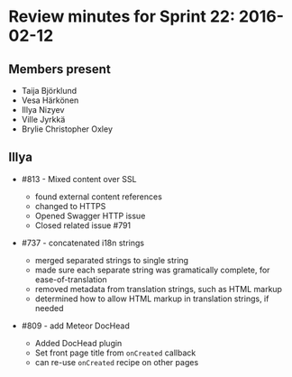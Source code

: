 # Review minutes for Sprint 22: 2016-02-12

## Members present

* Taija Björklund
* Vesa Härkönen
* Illya Nizyev
* Ville Jyrkkä
* Brylie Christopher Oxley


## Illya
- #813 - Mixed content over SSL
  - found external content references
  - changed to HTTPS
  - Opened Swagger HTTP  issue
  - Closed related issue #791
  
- #737 - concatenated i18n strings
  - merged separated strings to single string
  - made sure each separate string was gramatically complete, for ease-of-translation
  - removed metadata from translation strings, such as HTML markup
  - determined how to allow HTML markup in translation strings, if needed
  
- #809 - add Meteor DocHead
  - Added DocHead plugin
  - Set front page title from `onCreated` callback
  - can re-use `onCreated` recipe on other pages
